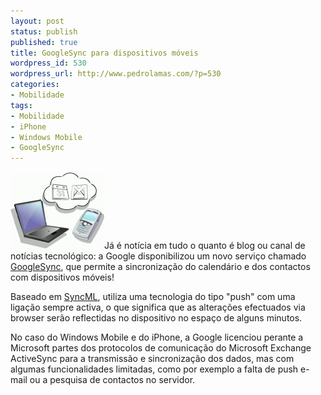```yaml
---
layout: post
status: publish
published: true
title: GoogleSync para dispositivos móveis
wordpress_id: 530
wordpress_url: http://www.pedrolamas.com/?p=530
categories:
- Mobilidade
tags:
- Mobilidade
- iPhone
- Windows Mobile
- GoogleSync
---
```

[![GoogleSync](/wp-content/uploads/2009/02/googlesync.jpg "GoogleSync")](http://www.google.com/mobile/default/sync.html)Já é notícia em tudo o quanto é blog ou canal de notícias tecnológico: a Google disponibilizou um novo serviço chamado [GoogleSync](http://www.google.com/mobile/default/sync.html), que permite a sincronização do calendário e dos contactos com dispositivos móveis!

Baseado em [SyncML](http://en.wikipedia.org/wiki/SyncML), utiliza uma tecnologia do tipo "push" com uma ligação sempre activa, o que significa que as alterações efectuados via browser serão reflectidas no dispositivo no espaço de alguns minutos.

No caso do Windows Mobile e do iPhone, a Google licenciou perante a Microsoft partes dos protocolos de comunicação do Microsoft Exchange ActiveSync para a transmissão e sincronização dos dados, mas com algumas funcionalidades limitadas, como por exemplo a falta de push e-mail ou a pesquisa de contactos no servidor.
